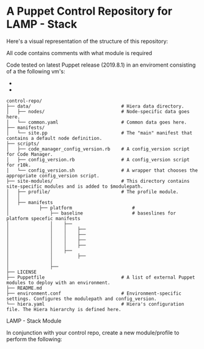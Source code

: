 # A Puppet Control Repository for LAMP - Stack

Here's a visual representation of the structure of this repository:

All code contains comments with what module is required

Code tested on latest Puppet release (2019.8.1) in an enviroment consisting of a the following vm's:

- 
-

```
control-repo/
├── data/                                 # Hiera data directory.
│   ├── nodes/                            # Node-specific data goes here.
│   └── common.yaml                       # Common data goes here.
├── manifests/
│   └── site.pp                           # The "main" manifest that contains a default node definition.
├── scripts/
│   ├── code_manager_config_version.rb    # A config_version script for Code Manager.
│   ├── config_version.rb                 # A config_version script for r10k.
│   └── config_version.sh                 # A wrapper that chooses the appropriate config_version script.
├── site-modules/                         # This directory contains site-specific modules and is added to $modulepath.
│   ├── profile/                          # The profile module.
│   │
│   ├── manifests
│           ├── platform                      # 
│               ├── baseline                  # baseslines for platform specefic manifests
│               │    ├── 
│               │    │    ├── 
│               │    │    ├── 
│               │    │    ├── 
│               │    │    ├── 
│               │    ├── 
│               │         ├──
│               │    
│               ├──       
├── LICENSE 
├── Puppetfile                            # A list of external Puppet modules to deploy with an environment.
├── README.md
├── environment.conf                      # Environment-specific settings. Configures the modulepath and config_version.
└── hiera.yaml                            # Hiera's configuration file. The Hiera hierarchy is defined here.
```

LAMP - Stack Module

In conjunction with your control repo, create a new module/profile to perform the following:


